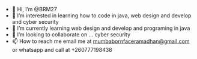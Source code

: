 - 👋 Hi, I’m @BRM27
- 👀 I’m interested in learning how to code in java, web design and develop and cyber security 
- 🌱 I’m currently learning  web design and develop and programing in java
- 💞️ I’m looking to collaborate on ... cyber security 
- 📫 How to reach me email me at mumbabornfaceramadhan@gmail.com or whatsapp and call at +260777198438

<!---
BRM27/BRM27 is a ✨ special ✨ repository because its `README.md` (this file) appears on your GitHub profile.
You can click the Preview link to take a look at your changes.
--->
